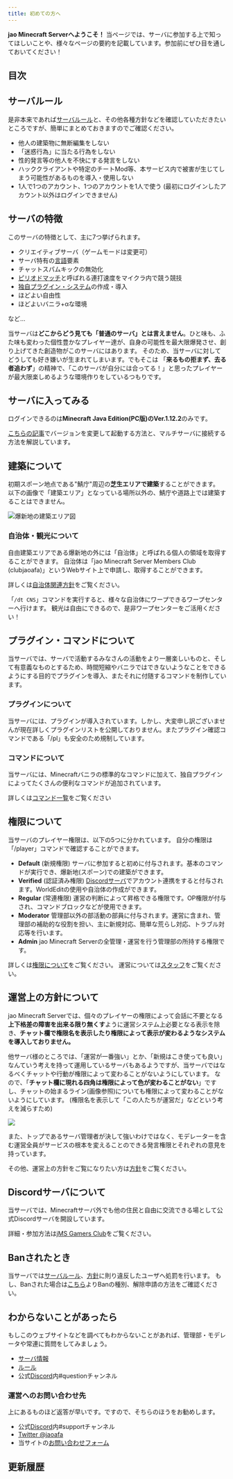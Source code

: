 ```yaml
---
title: 初めての方へ
---
```


**jao Minecraft Serverへようこそ！**
当ページでは、サーバに参加する上で知ってほしいことや、様々なページの要約を記載しています。参加前にぜひ目を通しておいてください！

## 目次

<!--contents-->

## サーバルール

是非本来であれば[サーバルール](https://jaoafa.com/rule)と、その他各種方針などを確認していただきたいところですが、簡単にまとめておきますのでご確認ください。

- 他人の建築物に無断編集をしない
- 「迷惑行為」に当たる行為をしない
- 性的発言等の他人を不快にする発言をしない
- ハッククライアントや特定のチートMod等、本サービス内で被害が生じてしまう可能性があるものを導入・使用しない
- 1人で1つのアカウント、1つのアカウントを1人で使う (最初にログインしたアカウント以外はログインできません)

## サーバの特徴

このサーバの特徴として、主に7つ挙げられます。

- クリエイティブサーバ（ゲームモードは変更可）
- サーバ特有の[言語](http://wiki.jaoafa.com/用語)要素
- チャットスパムキックの無効化
- [ピリオドマッチ](http://jaoafa.com/p)と呼ばれる連打速度をマイクラ内で競う競技
- [独自プラグイン・システム](https://github.com/jaoafa)の作成・導入
- ほどよい自由性
- ほどよいバニラ+αな環境

など…

当サーバは**どこからどう見ても「普通のサーバ」とは言えません**。ひと味も、ふた味も変わった個性豊かなプレイヤー達が、自身の可能性を最大限爆発させ、創り上げてきた創造物がこのサーバにはあります。
そのため、当サーバに対してどうしても好き嫌いが生まれてしまいます。でもそこは
「**来るもの拒まず、去る者追わず**」の精神で、「このサーバが自分には合ってる！」と思ったプレイヤーが最大限楽しめるような環境作りをしているつもりです。

## サーバに入ってみる

ログインできるのは**Minecraft Java Edition(PC版)**の**Ver.1.12.2**のみです。

[こちらの記事](https://jaoafa.com/blog/minhero_exp/multiplayer)でバージョンを変更して起動する方法と、マルチサーバに接続する方法を解説しています。

## 建築について

初期スポーン地点である"鯖庁"周辺の**芝生エリアで建築**することができます。
以下の画像で「建築エリア」となっている場所以外の、鯖庁や道路上では建築することはできません。

![爆新地の建築エリア図](https://jaoafa.com/wp-content/uploads/2020/11/bakushinchi-1010x1024.png)

### 自治体・観光について

自由建築エリアである爆新地の外には「自治体」と呼ばれる個人の領域を取得することができます。
自治体は「jao Minecraft Server Members Club (clubjaoafa)」というWebサイト上で申請し、取得することができます。

詳しくは[自治体関連方針](https://jaoafa.com/rule/management/cities)をご覧ください。

「`/dt CNS`」コマンドを実行すると、様々な自治体にワープできるワープセンターへ行けます。
観光は自由にできるので、是非ワープセンターをご活用ください！

## プラグイン・コマンドについて

当サーバでは、サーバで活動するみなさんの活動をより一層楽しいものと、そして有意義なものとするため、時間短縮やバニラではできないようなことをできるようにする目的でプラグインを導入、またそれに付随するコマンドを制作しています。

### プラグインについて

当サーバには、プラグインが導入されています。しかし、大変申し訳ございませんが現在詳しくプラグインリストを公開しておりません。またプラグイン確認コマンドである「/pl」も安全のため規制しています。

### コマンドについて

当サーバには、Minecraftバニラの標準的なコマンドに加えて、独自プラグインによってたくさんの便利なコマンドが追加されています。

詳しくは[コマンド一覧](https://jaoafa.com/server/command)をご覧ください

## 権限について

当サーバのプレイヤー権限は、以下の5つに分かれています。
自分の権限は「/player」コマンドで確認することができます。

- **Default** (新規権限)
サーバに参加すると初めに付与されます。基本のコマンドが実行でき、爆新地(スポーン)での建築ができます。
- **Verified** (認証済み権限)
[Discordサーバ](https://wiki.jaoafa.com/jMS_Gamers_Club)でアカウント連携をすると付与されます。WorldEditの使用や自治体の作成ができます。
- **Regular** (常連権限)
運営の判断によって昇格できる権限です。OP権限が付与され、コマンドブロックなどが使用できます。
- **Moderator**
管理部以外の部活動の部員に付与されます。運営に含まれ、管理部の補助的な役割を担い、主に新規対応、簡単な荒らし対応、トラブル対応等を行います。
- **Admin**
jao Minecraft Serverの全管理・運営を行う管理部の所持する権限です。

詳しくは[権限について](https://jaoafa.com/rule/management/permission)をご覧ください。
運営については[スタッフ](https://jaoafa.com/server/staff)をご覧ください。

## 運営上の方針について

jao Minecraft Serverでは、個々のプレイヤーの権限によって会話に不要となる**上下格差の障害を出来る限り無くす**ように運営システム上必要となる表示を除き、**チャット欄で権限名を表示したり権限によって表示が変わるようなシステムを導入しておりません。**

他サーバ様のところでは、「運営が一番強い」とか、「新規はこき使っても良い」なんていう考えを持って運用しているサーバもあるようですが、当サーバではなるべくチャットや行動が権限によって変わることがないようにしています。
なので、「**チャット欄に現れる四角は権限によって色が変わることがない**」ですし、チャットの始まるライン(画像参照)についても権限によって変わることがないようにしています。
(権限名を表示して「この人たちが運営だ」などという考えを減らすため)

![](https://jaoafa.com/wp-content/uploads/2018/04/javaw_2017-05-14_11-10-17-1.png)

また、トップであるサーバ管理者が決して強いわけではなく、モデレーターを含む運営全員がサービスの根本を変えることのできる発言権限とそれぞれの意見を持っています。

その他、運営上の方針をご覧になりたい方は[方針](https://jaoafa.com/rule/management)をご覧ください。

## Discordサーバについて

当サーバでは、Minecraftサーバ外でも他の住民と自由に交流できる場として公式Discordサーバを開設しています。

詳細・参加方法は[jMS Gamers Club](https://wiki.jaoafa.com/jMS_Gamers_Club)をご覧ください。

## Banされたとき

当サーバでは[サーバルール](https://jaoafa.com/rule)、[方針](https://jaoafa.com/rule/management)に則り違反したユーザへ処罰を行います。
もし、Banされた場合は[こちら](https://jaoafa.com/rule/management/punishment)よりBanの種別、解除申請の方法をご確認ください。

## わからないことがあったら

もしこのウェブサイトなどを調べてもわからないことがあれば、管理部・モデレータや常連に質問をしてみましょう。

- [サーバ情報](https://jaoafa.com/server)
- [ルール](https://jaoafa.com/rule)
- 公式[Discord](https://wiki.jaoafa.com/jMS_Gamers_Club)内#questionチャンネル

### 運営へのお問い合わせ先

上にあるものほど返答が早いです。ですので、そちらのほうをお勧めします。

- 公式[Discord](https://wiki.jaoafa.com/jMS_Gamers_Club)内#supportチャンネル
- [Twitter @jaoafa](https://twitter.com/jaoafa)
- 当サイトの[お問い合わせフォーム](https://jaoafa.com/contact)

## 更新履歴

<!--history-->